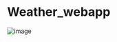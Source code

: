 # Weather_webapp














![image](https://user-images.githubusercontent.com/73742864/189108673-3f562e51-71d0-45fb-9185-b6bb8ca891ba.png)
